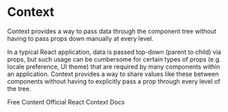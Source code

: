 # Context

Context provides a way to pass data through the component tree without having to pass props down manually at every level.

In a typical React application, data is passed top-down (parent to child) via props, but such usage can be cumbersome for certain types of props (e.g. locale preference, UI theme) that are required by many components within an application. Context provides a way to share values like these between components without having to explicitly pass a prop through every level of the tree.

<ResourceGroupTitle>Free Content</ResourceGroupTitle>
<BadgeLink colorScheme='blue' badgeText='Official Docs' href='https://reactjs.org/docs/context.html'>Official React Context Docs</BadgeLink>
